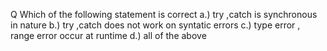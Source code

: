 Q Which of the following statement is correct
a.) try ,catch is synchronous in nature
b.) try ,catch does not work on syntatic errors
c.) type error , range error occur at runtime
d.) all of the above 


